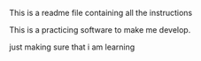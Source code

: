 This is a readme file containing all the instructions

This is a practicing software to make me develop.

just making sure that i am learning 